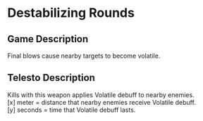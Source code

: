 # Destabilizing Rounds
## Game Description
Final blows cause nearby targets to become volatile.
## Telesto Description
Kills with this weapon applies Volatile debuff to nearby enemies.  
[x] meter = distance that nearby enemies receive Volatile debuff.  
[y] seconds = time that Volatile debuff lasts.  